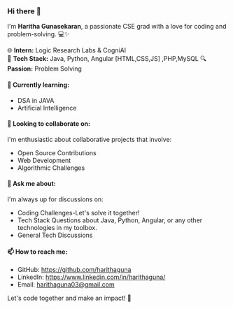 ### Hi there 👋

I'm  **Haritha Gunasekaran**, a passionate CSE grad with a love for coding and problem-solving. 💻✨

🌐 **Intern:** Logic Research Labs & CogniAI  
🚀 **Tech Stack:** Java, Python, Angular [HTML,CSS,JS] ,PHP,MySQL
🔍 **Passion:** Problem Solving  

#### 🌱 Currently learning:

- DSA in JAVA
- Artificial Intelligence

#### 👯 Looking to collaborate on:

I'm enthusiastic about collaborative projects that involve:

- Open Source Contributions
- Web Development
- Algorithmic Challenges

#### 💬 Ask me about:

I'm always up for discussions on:

- Coding Challenges-Let's solve it together!
- Tech Stack Questions about Java, Python, Angular, or any other technologies in my toolbox.
- General Tech Discussions
  
#### 📫 How to reach me:

- GitHub: https://github.com/harithaguna
- LinkedIn: https://www.linkedin.com/in/harithaguna/
- Email: harithaguna03@gmail.com

Let's code together and make an impact! 🌟
